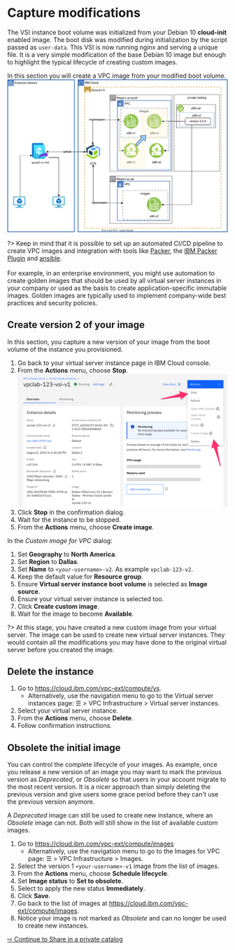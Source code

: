 # Capture modifications

The VSI instance boot volume was initialized from your Debian 10 **cloud-init** enabled image. The boot disk was modified during initialization by the script passed as `user-data`. This VSI is now running nginx and serving a unique file. It is a very simple modification of the base Debian 10 image but enough to highlight the typical lifecycle of creating custom images.

In this section you will create a VPC image from your modified boot volume.
   ![](images/version-100.svg ':size=600')

?> Keep in mind that it is possible to set up an automated CI/CD pipeline to create VPC images and integration with tools like [Packer](https://www.packer.io/), the [IBM Packer Plugin](https://github.com/IBM/packer-plugin-ibmcloud) and [ansible](https://www.ansible.com/).<br><br>
For example, in an enterprise environment, you might use automation to create golden images that should be used by all virtual server instances in your company or used as the basis to create application-specific immutable images. Golden images are typically used to implement company-wide best practices and security policies.

## Create version 2 of your image

In this section, you capture a new version of your image from the boot volume of the instance you provisioned.

1. Go back to your virtual server instance page in IBM Cloud console.
1. From the **Actions** menu, choose **Stop**.
   ![](images/30-actions.png ':size=400')
1. Click **Stop** in the confirmation dialog.
1. Wait for the instance to be stopped.
1. From the **Actions** menu, choose **Create image**.

In the _Custom image for VPC_ dialog:
1. Set **Geography** to **North America**.
1. Set **Region** to **Dallas**.
1. Set **Name** to `<your-username>-v2`. As example `vpclab-123-v2`.
1. Keep the default value for **Resource group**.
1. Ensure **Virtual server instance boot volume** is selected as **Image source**.
1. Ensure your virtual server instance is selected too.
1. Click **Create custom image**.
1. Wait for the image to become **Available**.

?> At this stage, you have created a new custom image from your virtual server. The image can be used to create new virtual server instances. They would contain all the modifications you may have done to the original virtual server before you created the image.

## Delete the instance

1. Go to https://cloud.ibm.com/vpc-ext/compute/vs.
   * Alternatively, use the navigation menu to go to the Virtual server instances page: ☰ > VPC Infrastructure > Virtual server instances.
1. Select your virtual server instance.
1. From the **Actions** menu, choose **Delete**.
1. Follow confirmation instructions.

## Obsolete the initial image

You can control the complete lifecycle of your images. As example, once you release a new version of an image you may want to mark the previous version as _Deprecated_, or _Obsolete_ so that users in your account migrate to the most recent version. It is a nicer approach than simply deleting the previous version and give users some grace period before they can't use the previous version anymore.

A _Deprecated_ image can still be used to create new instance, where an _Obsolete_ image can not. Both will still show in the list of available custom images.

1. Go to https://cloud.ibm.com/vpc-ext/compute/images
   * Alternatively, use the navigation menu to go to the Images for VPC page: ☰ > VPC Infrastructure > Images.
1. Select the version 1 `<your-username>-v1` image from the list of images.
1. From the **Actions** menu, choose **Schedule lifecycle**.
1. Set **Image status** to **Set to obsolete**.
1. Select to apply the new status **Immediately**.
1. Click **Save**.
1. Go back to the list of images at https://cloud.ibm.com/vpc-ext/compute/images.
1. Notice your image is not marked as _Obsolete_ and can no longer be used to create new instances.

[⇨ Continue to Share in a private catalog](50-private-catalog.md)
